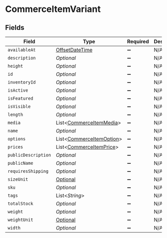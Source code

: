 # CommerceItemVariant


## Fields

| Field                                                                                     | Type                                                                                      | Required                                                                                  | Description                                                                               |
| ----------------------------------------------------------------------------------------- | ----------------------------------------------------------------------------------------- | ----------------------------------------------------------------------------------------- | ----------------------------------------------------------------------------------------- |
| `availableAt`                                                                             | [OffsetDateTime](https://docs.oracle.com/javase/8/docs/api/java/time/OffsetDateTime.html) | :heavy_minus_sign:                                                                        | N/A                                                                                       |
| `description`                                                                             | *Optional<String>*                                                                        | :heavy_minus_sign:                                                                        | N/A                                                                                       |
| `height`                                                                                  | *Optional<Double>*                                                                        | :heavy_minus_sign:                                                                        | N/A                                                                                       |
| `id`                                                                                      | *Optional<String>*                                                                        | :heavy_minus_sign:                                                                        | N/A                                                                                       |
| `inventoryId`                                                                             | *Optional<String>*                                                                        | :heavy_minus_sign:                                                                        | N/A                                                                                       |
| `isActive`                                                                                | *Optional<Boolean>*                                                                       | :heavy_minus_sign:                                                                        | N/A                                                                                       |
| `isFeatured`                                                                              | *Optional<Boolean>*                                                                       | :heavy_minus_sign:                                                                        | N/A                                                                                       |
| `isVisible`                                                                               | *Optional<Boolean>*                                                                       | :heavy_minus_sign:                                                                        | N/A                                                                                       |
| `length`                                                                                  | *Optional<Double>*                                                                        | :heavy_minus_sign:                                                                        | N/A                                                                                       |
| `media`                                                                                   | List<[CommerceItemMedia](../../models/shared/CommerceItemMedia.md)>                       | :heavy_minus_sign:                                                                        | N/A                                                                                       |
| `name`                                                                                    | *Optional<String>*                                                                        | :heavy_minus_sign:                                                                        | N/A                                                                                       |
| `options`                                                                                 | List<[CommerceItemOption](../../models/shared/CommerceItemOption.md)>                     | :heavy_minus_sign:                                                                        | N/A                                                                                       |
| `prices`                                                                                  | List<[CommerceItemPrice](../../models/shared/CommerceItemPrice.md)>                       | :heavy_minus_sign:                                                                        | N/A                                                                                       |
| `publicDescription`                                                                       | *Optional<String>*                                                                        | :heavy_minus_sign:                                                                        | N/A                                                                                       |
| `publicName`                                                                              | *Optional<String>*                                                                        | :heavy_minus_sign:                                                                        | N/A                                                                                       |
| `requiresShipping`                                                                        | *Optional<Boolean>*                                                                       | :heavy_minus_sign:                                                                        | N/A                                                                                       |
| `sizeUnit`                                                                                | [Optional<SizeUnit>](../../models/shared/SizeUnit.md)                                     | :heavy_minus_sign:                                                                        | N/A                                                                                       |
| `sku`                                                                                     | *Optional<String>*                                                                        | :heavy_minus_sign:                                                                        | N/A                                                                                       |
| `tags`                                                                                    | List<*String*>                                                                            | :heavy_minus_sign:                                                                        | N/A                                                                                       |
| `totalStock`                                                                              | *Optional<Double>*                                                                        | :heavy_minus_sign:                                                                        | N/A                                                                                       |
| `weight`                                                                                  | *Optional<Double>*                                                                        | :heavy_minus_sign:                                                                        | N/A                                                                                       |
| `weightUnit`                                                                              | [Optional<WeightUnit>](../../models/shared/WeightUnit.md)                                 | :heavy_minus_sign:                                                                        | N/A                                                                                       |
| `width`                                                                                   | *Optional<Double>*                                                                        | :heavy_minus_sign:                                                                        | N/A                                                                                       |